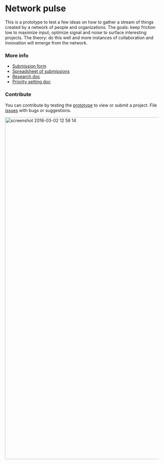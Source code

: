 # Network pulse

This is a prototype to test a few ideas on how to gather a stream of things created by a network of people and organizations. The goals: keep friction low to maximize input; optimize signal and noise to surface interesting projects. The theory: do this well and more instances of collaboration and innovation will emerge from the network.

### More info

 - [Submission form](https://docs.google.com/a/mozillafoundation.org/forms/d/1CiNYA3gzHPd4HYrgQuQB2KM0TDpsbn6jbMcl-0_OjM4/viewform)
 - [Spreadsheet of submissions](https://docs.google.com/spreadsheets/d/1vmYQjQ9f6CR8Hs5JH3GGJ6F9fqWfLSW0S4dz-t2KTF4/)
 - [Research doc](https://docs.google.com/document/d/1SAAuPgOaVqpQorrbD0vZSnf8wHHYjddPyYrkrFj72kQ/)
 - [Priority setting doc](https://docs.google.com/presentation/d/1jwD5I3y1hT3LRwqY5fPlIn54DiJ5whWnuAK5G8OuEIY/)

### Contribute

You can contribute by testing the [prototype](https://xmatthewx.github.io/network-pulse/) to view or submit a project. File [issues](https://github.com/xmatthewx/network-pulse/issues) with bugs or suggestions. 

[<img width="1119" alt="screenshot 2016-03-02 12 58 14" src="https://cloud.githubusercontent.com/assets/53411/13469670/74f42362-e076-11e5-9075-492e2d5d32b7.png">](https://xmatthewx.github.io/network-pulse/)